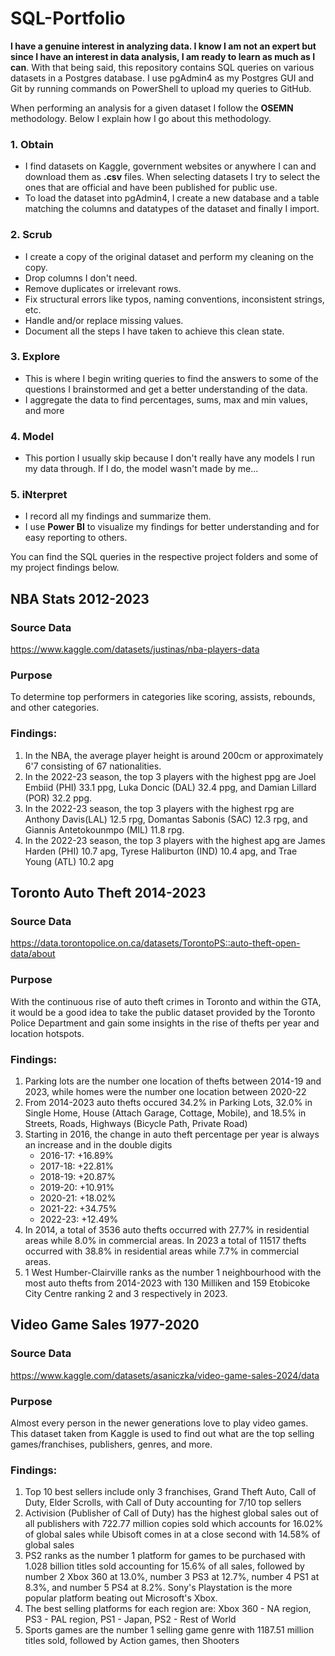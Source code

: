 # SQL-Portfolio
**I have a genuine interest in analyzing data. I know I am not an expert but since I have an interest in data analysis, I am ready to learn as much as I can**. With that being said, this repository contains SQL queries on various datasets in a Postgres database. I use pgAdmin4 as my Postgres GUI and Git by running commands on PowerShell to upload my queries to GitHub.

When performing an analysis for a given dataset I follow the **OSEMN** methodology. Below I explain how I go about this methodology.

### 1. **O**btain
- I find datasets on Kaggle, government websites or anywhere I can and download them as **.csv** files. When selecting datasets I try to select the ones that are official and have been published for public use.
- To load the dataset into pgAdmin4, I create a new database and a table matching the columns and datatypes of the dataset and finally I import.
### 2. **S**crub
- I create a copy of the original dataset and perform my cleaning on the copy.
- Drop columns I don't need.
- Remove duplicates or irrelevant rows.
- Fix structural errors like typos, naming conventions, inconsistent strings, etc.
- Handle and/or replace missing values.
- Document all the steps I have taken to achieve this clean state.
### 3. **E**xplore
- This is where I begin writing queries to find the answers to some of the questions I brainstormed and get a better understanding of the data.
- I aggregate the data to find percentages, sums, max and min values, and more
### 4. **M**odel
- This portion I usually skip because I don't really have any models I run my data through. If I do, the model wasn't made by me...
### 5. i**N**terpret
- I record all my findings and summarize them.
- I use **Power BI** to visualize my findings for better understanding and for easy reporting to others.

You can find the SQL queries in the respective project folders and some of my project findings below.

## NBA Stats 2012-2023
### Source Data
https://www.kaggle.com/datasets/justinas/nba-players-data

### Purpose
To determine top performers in categories like scoring, assists, rebounds, and other categories.

### Findings:
1. In the NBA, the average player height is around 200cm or approximately 6'7 consisting of 67 nationalities.
2. In the 2022-23 season, the top 3 players with the highest ppg are Joel Embiid (PHI) 33.1 ppg, Luka Doncic (DAL) 32.4 ppg, and Damian Lillard (POR) 32.2 ppg.
3. In the 2022-23 season, the top 3 players with the highest rpg are Anthony Davis(LAL) 12.5 rpg, Domantas Sabonis (SAC) 12.3 rpg, and Giannis Antetokounmpo (MIL) 11.8 rpg.
4. In the 2022-23 season, the top 3 players with the highest apg are James Harden (PHI) 10.7 apg, Tyrese Haliburton (IND) 10.4 apg, and Trae Young (ATL) 10.2 apg

## Toronto Auto Theft 2014-2023
### Source Data
https://data.torontopolice.on.ca/datasets/TorontoPS::auto-theft-open-data/about

### Purpose
With the continuous rise of auto theft crimes in Toronto and within the GTA, it would be a good idea to take the public dataset provided by the Toronto Police Department and gain some insights in the rise of thefts per year and location hotspots.

### Findings:
1. Parking lots are the number one location of thefts between 2014-19 and 2023, while homes were the number one location between 2020-22
2. From 2014-2023 auto thefts occured 34.2% in Parking Lots, 32.0% in Single Home, House (Attach Garage, Cottage, Mobile), and 18.5% in Streets, Roads, Highways (Bicycle Path, Private Road)
3. Starting in 2016, the change in auto theft percentage per year is always an increase and in the double digits
   - 2016-17: +16.89%
   - 2017-18: +22.81%
   - 2018-19: +20.87%
   - 2019-20: +10.91%
   - 2020-21: +18.02%
   - 2021-22: +34.75%
   - 2022-23: +12.49%
5. In 2014, a total of 3536 auto thefts occurred with 27.7% in residential areas while 8.0% in commercial areas. In 2023 a total of 11517 thefts occurred with 38.8% in residential areas while 7.7% in commercial areas. 
6. 1 West Humber-Clairville ranks as the number 1 neighbourhood with the most auto thefts from 2014-2023 with 130 Milliken and 159 Etobicoke City Centre ranking 2 and 3 respectively in 2023.


## Video Game Sales 1977-2020
### Source Data
https://www.kaggle.com/datasets/asaniczka/video-game-sales-2024/data

### Purpose
Almost every person in the newer generations love to play video games. This dataset taken from Kaggle is used to find out what are the top selling games/franchises, publishers, genres, and more.

### Findings:
1. Top 10 best sellers include only 3 franchises, Grand Theft Auto, Call of Duty, Elder Scrolls, with Call of Duty accounting for 7/10 top sellers
2. Activision (Publisher of Call of Duty) has the highest global sales out of all publishers with 722.77 million copies sold which accounts for 16.02% of global sales while Ubisoft comes in at a close second with 14.58% of global sales
3. PS2 ranks as the number 1 platform for games to be purchased with 1.028 billion titles sold accounting for 15.6% of all sales, followed by number 2 Xbox 360 at 13.0%, number 3 PS3 at 12.7%, number 4 PS1 at 8.3%, and number 5 PS4 at 8.2%. Sony's Playstation is the more popular platform beating out Microsoft's Xbox.
4. The best selling platforms for each region are: Xbox 360 - NA region, PS3 - PAL region, PS1 - Japan, PS2 - Rest of World
5. Sports games are the number 1 selling game genre with 1187.51 million titles sold, followed by Action games, then Shooters
